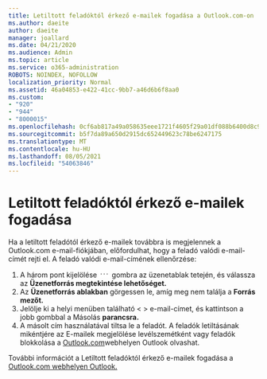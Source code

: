 ```yaml
---
title: Letiltott feladóktól érkező e-mailek fogadása a Outlook.com-on
ms.author: daeite
author: daeite
manager: joallard
ms.date: 04/21/2020
ms.audience: Admin
ms.topic: article
ms.service: o365-administration
ROBOTS: NOINDEX, NOFOLLOW
localization_priority: Normal
ms.assetid: 46a04853-e422-41cc-9bb7-a46d6b6f8aa0
ms.custom:
- "920"
- "944"
- "8000015"
ms.openlocfilehash: 0cf6ab817a49a058635eee1721f4605f29a01df088b6400d8c90f5137efd30c1
ms.sourcegitcommit: b5f7da89a650d2915dc652449623c78be6247175
ms.translationtype: MT
ms.contentlocale: hu-HU
ms.lasthandoff: 08/05/2021
ms.locfileid: "54063846"
---
```

# <a name="receiving-email-from-blocked-senders"></a>Letiltott feladóktól érkező e-mailek fogadása

Ha a letiltott feladótól érkező e-mailek továbbra is megjelennek a Outlook.com e-mail-fiókjában, előfordulhat, hogy a feladó valódi e-mail-címét rejti el. A feladó valódi e-mail-címének ellenőrzése:
  
1. A három pont kijelölése <img src='data:image/png;base64,iVBORw0KGgoAAAANSUhEUgAAABYAAAAPCAYAAADgbT9oAAAACXBIWXMAAA7EAAAOxAGVKw4bAAAAB3RJTUUH4wYLFhkF94QzeAAAAAd0RVh0QXV0aG9yAKmuzEgAAAAMdEVYdERlc2NyaXB0aW9uABMJISMAAAAKdEVYdENvcHlyaWdodACsD8w6AAAADnRFWHRDcmVhdGlvbiB0aW1lADX3DwkAAAAJdEVYdFNvZnR3YXJlAF1w/zoAAAALdEVYdERpc2NsYWltZXIAt8C0jwAAAAh0RVh0V2FybmluZwDAG+aHAAAAB3RFWHRTb3VyY2UA9f+D6wAAAAh0RVh0Q29tbWVudAD2zJa/AAAABnRFWHRUaXRsZQCo7tInAAAAL0lEQVQ4jWP8////fwYaACZaGDpq8HAzuKGhnqGhoR5DIaniNHMx42gGGTUYAwAAw6QRD6XFR1wAAAAASUVORK5CYII=' />
 gombra az üzenetablak tetején, és válassza az **Üzenetforrás megtekintése lehetőséget.**
2. Az **Üzenetforrás ablakban** görgessen le, amíg meg nem találja a **Forrás mezőt.**
3. Jelölje ki a helyi menüben található \< \> e-mail-címet, és kattintson a jobb gombbal a Másolás **parancsra.**
4. A másolt cím használatával tiltsa le a feladót. A feladók letiltásának mikéntjére az E-mailek megjelölése levélszemétként vagy feladók blokkolása a [Outlook.com](https://support.office.com/article/a3ece97b-82f8-4a5e-9ac3-e92fa6427ae4?wt.mc_id=Office_Outlook_com_Alchemy)webhelyen Outlook olvashat.

További információt a Letiltott feladóktól érkező e-mailek fogadása a [Outlook.com webhelyen Outlook.](https://support.office.com/article/265923a0-b52c-4157-92c8-370385215da1?wt.mc_id=Office_Outlook_com_Alchemy)
